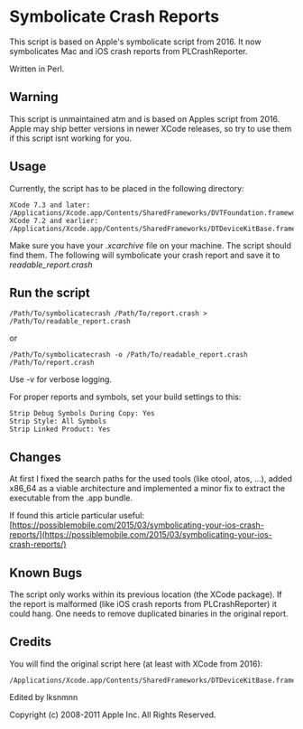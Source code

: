 # Symbolicate Crash Reports
This script is based on Apple's symbolicate script from 2016. It now symbolicates Mac and iOS crash reports from PLCrashReporter.

Written in Perl.

## Warning
This script is unmaintained atm and is based on Apples script from 2016. Apple may ship better versions in newer XCode releases, so try to use them if this script isnt working for you.

## Usage

Currently, the script has to be placed in the following directory:
```
XCode 7.3 and later: /Applications/Xcode.app/Contents/SharedFrameworks/DVTFoundation.framework/Versions/A/Resources/
XCode 7.2 and earlier: /Applications/Xcode.app/Contents/SharedFrameworks/DTDeviceKitBase.framework/Versions/A/Resources/
```

Make sure you have your *.xcarchive* file on your machine. The script should find them. The following will symbolicate your crash report and save it to *readable_report.crash*

## Run the script

```
/Path/To/symbolicatecrash /Path/To/report.crash > /Path/To/readable_report.crash
```
or
```
/Path/To/symbolicatecrash -o /Path/To/readable_report.crash /Path/To/report.crash
```

Use -v for verbose logging.

For proper reports and symbols, set your build settings to this:
```
Strip Debug Symbols During Copy: Yes
Strip Style: All Symbols
Strip Linked Product: Yes
```

## Changes

At first I fixed the search paths for the used tools (like otool, atos, ...), added x86_64 as a viable architecture and implemented a minor fix to extract the executable from the .app bundle.

If found this article particular useful: [https://possiblemobile.com/2015/03/symbolicating-your-ios-crash-reports/](https://possiblemobile.com/2015/03/symbolicating-your-ios-crash-reports/)

## Known Bugs

The script only works within its previous location (the XCode package). If the report is malformed (like iOS crash reports from PLCrashReporter) it could hang. One needs to remove duplicated binaries in the original report.

## Credits

You will find the original script here (at least with XCode from 2016):
```
/Applications/Xcode.app/Contents/SharedFrameworks/DTDeviceKitBase.framework/Versions/A/Resources/symbolicatecrash
```

Edited by lksnmnn

Copyright (c) 2008-2011 Apple Inc. All Rights Reserved.
